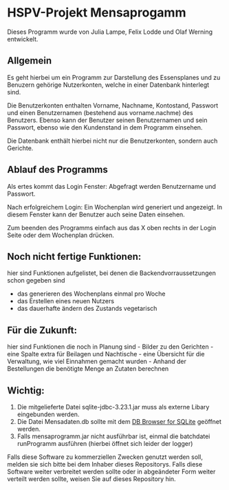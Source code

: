 # HSPV-Projekt Mensaprogamm

Dieses Programm wurde von Julia Lampe, Felix Lodde und Olaf Werning entwickelt.

Allgemein
-------------------------------
Es geht hierbei um ein Programm zur Darstellung des Essensplanes und zu Benuzern gehörige Nutzerkonten, welche in einer Datenbank hinterlegt sind.

Die Benutzerkonten enthalten Vorname, Nachname, Kontostand, Passwort und einen Benutzernamen (bestehend aus vorname.nachme) des Benutzers.
Ebenso kann der Benutzer seinen Benutzernamen und sein Passwort, ebenso wie den Kundenstand in dem Programm einsehen.

Die Datenbank enthält hierbei nicht nur die Benutzerkonten, sondern auch Gerichte.

Ablauf des Programms
-----------------------------
Als ertes kommt das Login Fenster:
Abgefragt werden Benutzername und Passwort.

Nach erfolgreichem Login:
Ein Wochenplan wird generiert und angezeigt. In diesem Fenster kann der Benutzer auch seine Daten einsehen.

Zum beenden des Programms einfach aus das X oben rechts in der Login Seite oder dem Wochenplan drücken.


Noch nicht fertige Funktionen:
-----------------------------------
hier sind Funktionen aufgelistet, bei denen die Backendvorraussetzungen schon gegeben sind
- das generieren des Wochenplans einmal pro Woche
- das Erstellen eines neuen Nutzers
- das dauerhafte ändern des Zustands vegetarisch


Für die Zukunft:
--------------------------------
hier sind Funktionen die noch in Planung sind
	- Bilder zu den Gerichten
	- eine Spalte extra für Beilagen und Nachtische
	- eine Übersicht für die Verwaltung, wie viel Einnahmen gemacht wurden
	- Anhand der Bestellungen die benötigte Menge an Zutaten berechnen
	
	
**Wichtig:**  
-----------------------------
1. Die mitgelieferte Datei sqlite-jdbc-3.23.1.jar muss als externe Libary eingebunden werden.
2. Die Datei Mensadaten.db sollte mit dem [DB Browser for SQLite](https://sqlitebrowser.org/) geöffnet werden.
3. Falls mensaprogramm.jar nicht ausführbar ist, einmal die batchdatei runProgramm ausführen (hierbei öffnet sich leider der logger)


Falls diese Software zu kommerziellen Zwecken genutzt werden soll, melden sie sich bitte bei dem Inhaber dieses Repositorys. 
Falls diese Software weiter verbreitet werden sollte oder in abgeändeter Form weiter verteilt werden sollte, weisen Sie auf dieses Repository hin.
